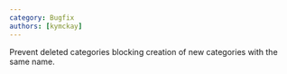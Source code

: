 ```yaml
---
category: Bugfix
authors: [kymckay]
---
```


Prevent deleted categories blocking creation of new categories with the same name.
